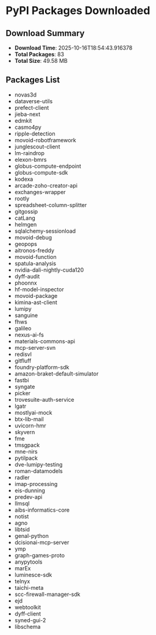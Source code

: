 # PyPI Packages Downloaded

## Download Summary
- **Download Time**: 2025-10-16T18:54:43.916378
- **Total Packages**: 83
- **Total Size**: 49.58 MB

## Packages List
- novas3d
- dataverse-utils
- prefect-client
- jieba-next
- edmkit
- casmo4py
- ripple-detection
- movoid-robotframework
- junglescout-client
- lm-raindrop
- elexon-bmrs
- globus-compute-endpoint
- globus-compute-sdk
- kodexa
- arcade-zoho-creator-api
- exchanges-wrapper
- rootly
- spreadsheet-column-splitter
- gitgossip
- catLang
- helmgen
- sqlalchemy-sessionload
- movoid-debug
- geopops
- aitronos-freddy
- movoid-function
- spatula-analysis
- nvidia-dali-nightly-cuda120
- dyff-audit
- phoonnx
- hf-model-inspector
- movoid-package
- kimina-ast-client
- lumipy
- sanguine
- fhws
- galileo
- nexus-ai-fs
- materials-commons-api
- mcp-server-svn
- redisvl
- gitfluff
- foundry-platform-sdk
- amazon-braket-default-simulator
- fastbi
- syngate
- picker
- trovesuite-auth-service
- lgatr
- mostlyai-mock
- btx-lib-mail
- uvicorn-hmr
- skyvern
- fme
- tmsgpack
- mne-nirs
- pytilpack
- dve-lumipy-testing
- roman-datamodels
- radler
- imap-processing
- eis-dunning
- predev-api
- llmsql
- aibs-informatics-core
- notist
- agno
- libtsid
- genal-python
- dcisionai-mcp-server
- ymp
- graph-games-proto
- anypytools
- marEx
- luminesce-sdk
- telnyx
- taichi-meta
- scc-firewall-manager-sdk
- ejd
- webtoolkit
- dyff-client
- syned-gui-2
- libschema

